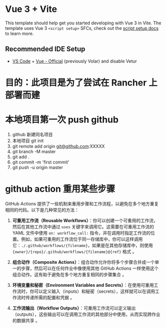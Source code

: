 # Vue 3 + Vite

This template should help get you started developing with Vue 3 in Vite. The template uses Vue 3 `<script setup>` SFCs, check out the [script setup docs](https://v3.vuejs.org/api/sfc-script-setup.html#sfc-script-setup) to learn more.

## Recommended IDE Setup

- [VS Code](https://code.visualstudio.com/) + [Vue - Official](https://marketplace.visualstudio.com/items?itemName=Vue.volar) (previously Volar) and disable Vetur

# 目的：此项目是为了尝试在 Rancher 上部署而建

# 本地项目第一次 push github

1. github 新建同名项目
2. 本地项目 git init
3. git remote add origin git@github.com:XXXXX
4. git branch -M master
5. git add .
6. git commit -m 'first commit'
7. git push -u origin master

# github action 重用某些步骤

GitHub Actions 提供了一些机制来重用步骤和工作流程，以避免在多个地方重复相同的代码。以下是几种常见的方法：

1. **可重用工作流（Reusable Workflows）**：你可以创建一个可重用的工作流，然后在其他工作流中通过 `uses` 关键字来调用它。这需要在可重用工作流的 YAML 文件中使用 `on: workflow_call:` 指令，并在调用时指定工作流的位置。例如，如果可重用的工作流位于同一存储库中，你可以这样调用它：`./.github/workflows/{filename}`，如果是在其他存储库中，则使用 `{owner}/{repo}/.github/workflows/{filename}@{ref}` 格式 。

2. **组合动作（Composite Actions）**：组合动作允许你将多个步骤合并成一个单一的步骤，然后可以在任何作业中像使用其他 GitHub Actions 一样使用这个组合动作。这有助于避免在多个地方重复相同的步骤集合 。

3. **环境变量和秘密（Environment Variables and Secrets）**：在使用可重用工作流时，你可以定义输入（inputs）和秘密（secrets），这样就可以在调用工作流时传递所需的配置和凭据 。

4. **工作流输出（Workflow Outputs）**：可重用工作流可以定义输出（outputs），这些输出可以在调用工作流的其他部分中使用，从而实现跨作业的数据共享 。
